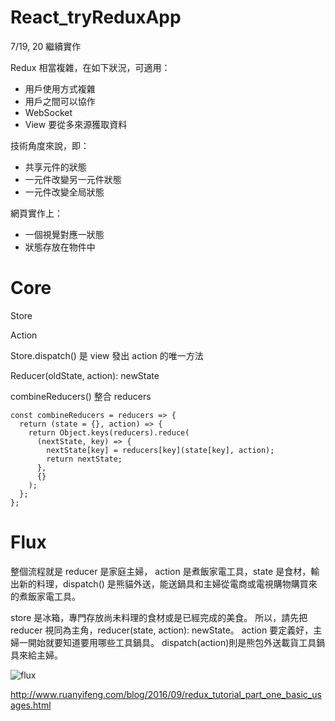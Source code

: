 # React_tryReduxApp


7/19, 20 繼續實作


Redux 相當複雜，在如下狀況，可適用：

* 用戶使用方式複雜
* 用戶之間可以協作
* WebSocket
* View 要從多來源獲取資料

技術角度來說，即：

* 共享元件的狀態
* 一元件改變另一元件狀態
* 一元件改變全局狀態

網頁實作上：

* 一個視覺對應一狀態
* 狀態存放在物件中

# Core

Store

Action

Store.dispatch() 是 view 發出 action 的唯一方法

Reducer(oldState, action): newState

combineReducers() 整合 reducers

    const combineReducers = reducers => {
      return (state = {}, action) => {
        return Object.keys(reducers).reduce(
          (nextState, key) => {
            nextState[key] = reducers[key](state[key], action);
            return nextState;
          },
          {} 
        );
      };
    };
    
 # Flux
 
 整個流程就是 reducer 是家庭主婦， action 是煮飯家電工具，state 是食材，輸出新的料理，dispatch() 是熊貓外送，能送鍋具和主婦從電商或電視購物購買來的煮飯家電工具。
 
 store 是冰箱，專門存放尚未料理的食材或是已經完成的美食。
 所以，請先把 reducer 視同為主角，reducer(state, action): newState。
 action 要定義好，主婦一開始就要知道要用哪些工具鍋具。
 dispatch(action)則是熊包外送載貨工具鍋具來給主婦。
    
 ![flux](http://www.ruanyifeng.com/blogimg/asset/2016/bg2016091802.jpg)
 
 http://www.ruanyifeng.com/blog/2016/09/redux_tutorial_part_one_basic_usages.html
